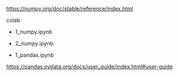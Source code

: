 https://numpy.org/doc/stable/reference/index.html

colab

- 1_numpy.ipynb

- 2_numpy.ipynb

- 1_pandas.ipynb

https://pandas.pydata.org/docs/user_guide/index.html#user-guide
